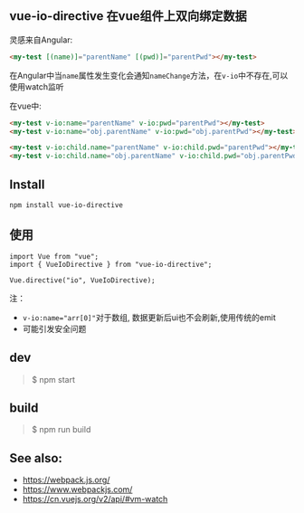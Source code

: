 ## vue-io-directive 在vue组件上双向绑定数据

灵感来自Angular:
```html
<my-test [(name)]="parentName" [(pwd)]="parentPwd"></my-test>
```

在Angular中当`name`属性发生变化会通知`nameChange`方法，在`v-io`中不存在,可以使用watch监听

在vue中:
```html
<my-test v-io:name="parentName" v-io:pwd="parentPwd"></my-test>
<my-test v-io:name="obj.parentName" v-io:pwd="obj.parentPwd"></my-test>

<my-test v-io:child.name="parentName" v-io:child.pwd="parentPwd"></my-test>
<my-test v-io:child.name="obj.parentName" v-io:child.pwd="obj.parentPwd"></my-test>
```

## Install
```
npm install vue-io-directive
```

## 使用
```
import Vue from "vue";
import { VueIoDirective } from "vue-io-directive";

Vue.directive("io", VueIoDirective);
```

注：
- `v-io:name="arr[0]"`对于数组, 数据更新后ui也不会刷新,使用传统的emit
- 可能引发安全问题

## dev
> $ npm start

## build
> $ npm run build


## See also:
- https://webpack.js.org/
- https://www.webpackjs.com/
- https://cn.vuejs.org/v2/api/#vm-watch